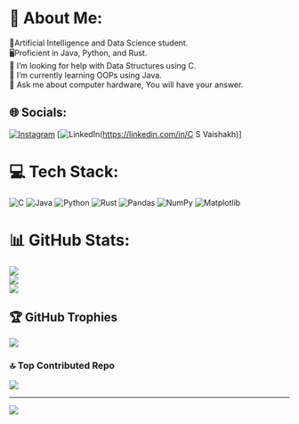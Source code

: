 # 💫 About Me:
🔭Artificial Intelligence and Data Science student.<br>🖥️Proficient in Java, Python, and Rust.<br>🤝 I’m looking for help with Data Structures using C.<br>🌱 I’m currently learning OOPs using Java.<br>💬 Ask me about computer hardware, You will have your answer.


## 🌐 Socials:
[![Instagram](https://img.shields.io/badge/Instagram-%23E4405F.svg?logo=Instagram&logoColor=white)](https://instagram.com/vaishakhsubramonain) [![LinkedIn](https://img.shields.io/badge/LinkedIn-%230077B5.svg?logo=linkedin&logoColor=white)(https://linkedin.com/in/C S Vaishakh)] 

# 💻 Tech Stack:
![C](https://img.shields.io/badge/c-%2300599C.svg?style=plastic&logo=c&logoColor=white) ![Java](https://img.shields.io/badge/java-%23ED8B00.svg?style=plastic&logo=openjdk&logoColor=white) ![Python](https://img.shields.io/badge/python-3670A0?style=plastic&logo=python&logoColor=ffdd54) ![Rust](https://img.shields.io/badge/rust-%23000000.svg?style=plastic&logo=rust&logoColor=white) ![Pandas](https://img.shields.io/badge/pandas-%23150458.svg?style=plastic&logo=pandas&logoColor=white) ![NumPy](https://img.shields.io/badge/numpy-%23013243.svg?style=plastic&logo=numpy&logoColor=white) ![Matplotlib](https://img.shields.io/badge/Matplotlib-%23ffffff.svg?style=plastic&logo=Matplotlib&logoColor=black)
# 📊 GitHub Stats:
![](https://github-readme-stats.vercel.app/api?username=CSVaishakh&theme=transparent&hide_border=false&include_all_commits=true&count_private=false)<br/>
![](https://github-readme-streak-stats.herokuapp.com/?user=CSVaishakh&theme=transparent&hide_border=false)<br/>
![](https://github-readme-stats.vercel.app/api/top-langs/?username=CSVaishakh&theme=transparent&hide_border=false&include_all_commits=true&count_private=false&layout=compact)

## 🏆 GitHub Trophies
![](https://github-profile-trophy.vercel.app/?username=CSVaishakh&theme=radical&no-frame=false&no-bg=true&margin-w=4)

### 🔝 Top Contributed Repo
![](https://github-contributor-stats.vercel.app/api?username=CSVaishakh&limit=5&theme=dark&combine_all_yearly_contributions=true)

---
[![](https://visitcount.itsvg.in/api?id=CSVaishakh&icon=2&color=0)](https://visitcount.itsvg.in)

<!-- Proudly created with GPRM ( https://gprm.itsvg.in ) -->
